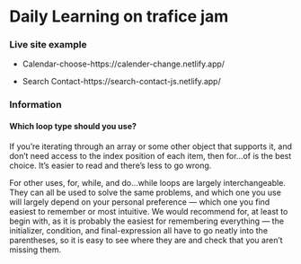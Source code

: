 # Daily Learning on trafice jam<br>
### Live site example<br>
- <p>Calendar-choose-https://calender-change.netlify.app/</p>
- <p>Search Contact-https://search-contact-js.netlify.app/</p>




### Information
#### <p class="has-line-data" data-line-start="0" data-line-end="2">Which loop type should you use?<br>
If you’re iterating through an array or some other object that supports it, and don’t need access to the index position of each item, then for…of is the best choice. It’s easier to read and there’s less to go wrong.</p>
<p class="has-line-data" data-line-start="3" data-line-end="4">For other uses, for, while, and do…while loops are largely interchangeable. They can all be used to solve the same problems, and which one you use will largely depend on your personal preference — which one you find easiest to remember or most intuitive. We would recommend for, at least to begin with, as it is probably the easiest for remembering everything — the initializer, condition, and final-expression all have to go neatly into the parentheses, so it is easy to see where they are and check that you aren’t missing them.</p>

